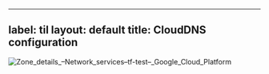 
---
label: til
layout: default
title: CloudDNS configuration
---
![Zone_details_–_Network_services_–_tf-test_–_Google_Cloud_Platform](https://user-images.githubusercontent.com/25602820/89972264-95ca9a00-dc87-11ea-8d10-fa42d64f68de.jpg)


